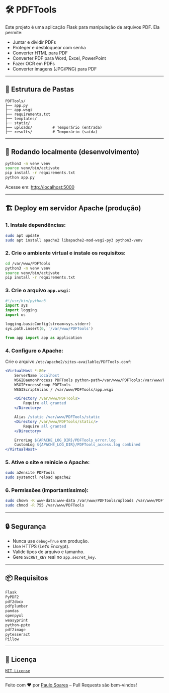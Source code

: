 # 🛠️ PDFTools

Este projeto é uma aplicação Flask para manipulação de arquivos PDF. Ela permite:

- Juntar e dividir PDFs
- Proteger e desbloquear com senha
- Converter HTML para PDF
- Converter PDF para Word, Excel, PowerPoint
- Fazer OCR em PDFs
- Converter imagens (JPG/PNG) para PDF

---

## 📁 Estrutura de Pastas

```
PDFTools/
├── app.py
├── app.wsgi
├── requirements.txt
├── templates/
├── static/
├── uploads/         # Temporário (entrada)
├── results/         # Temporário (saída)
```

---

## 🚀 Rodando localmente (desenvolvimento)

```bash
python3 -m venv venv
source venv/bin/activate
pip install -r requirements.txt
python app.py
```

Acesse em: [http://localhost:5000](http://localhost:5000)

---

## 🏗️ Deploy em servidor Apache (produção)

### 1. Instale dependências:

```bash
sudo apt update
sudo apt install apache2 libapache2-mod-wsgi-py3 python3-venv
```

### 2. Crie o ambiente virtual e instale os requisitos:

```bash
cd /var/www/PDFTools
python3 -m venv venv
source venv/bin/activate
pip install -r requirements.txt
```

### 3. Crie o arquivo `app.wsgi`:

```python
#!/usr/bin/python3
import sys
import logging
import os

logging.basicConfig(stream=sys.stderr)
sys.path.insert(0, '/var/www/PDFTools')

from app import app as application
```

### 4. Configure o Apache:

Crie o arquivo `/etc/apache2/sites-available/PDFTools.conf`:

```apache
<VirtualHost *:80>
    ServerName localhost
    WSGIDaemonProcess PDFTools python-path=/var/www/PDFTools:/var/www/PDFTools/venv/lib/python3.10/site-packages
    WSGIProcessGroup PDFTools
    WSGIScriptAlias / /var/www/PDFTools/app.wsgi

    <Directory /var/www/PDFTools>
        Require all granted
    </Directory>

    Alias /static /var/www/PDFTools/static
    <Directory /var/www/PDFTools/static/>
        Require all granted
    </Directory>

    ErrorLog ${APACHE_LOG_DIR}/PDFTools_error.log
    CustomLog ${APACHE_LOG_DIR}/PDFTools_access.log combined
</VirtualHost>
```

### 5. Ative o site e reinicie o Apache:

```bash
sudo a2ensite PDFTools
sudo systemctl reload apache2
```

### 6. Permissões (importantíssimo):

```bash
sudo chown -R www-data:www-data /var/www/PDFTools/uploads /var/www/PDFTools/results
sudo chmod -R 755 /var/www/PDFTools
```

---

## 🔒 Segurança

- Nunca use `debug=True` em produção.
- Use HTTPS (Let’s Encrypt).
- Valide tipos de arquivo e tamanho.
- Gere `SECRET_KEY` real no `app.secret_key`.

---

## 📦 Requisitos

```txt
Flask
PyPDF2
pdf2docx
pdfplumber
pandas
openpyxl
weasyprint
python-pptx
pdf2image
pytesseract
Pillow
```

---

## 🧾 Licença

[`MIT License`](https://github.com/soarespaullo/PDF-Tools-Web/blob/main/LICENSE)

---

Feito com ❤️ por [Paulo Soares](https://soarespaullo.github.io/) – Pull Requests são bem-vindos!
